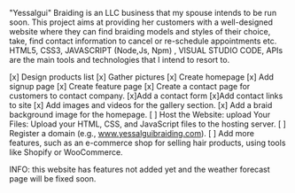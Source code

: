"Yessalgui" Braiding is an LLC business that my spouse intends to be run soon. This project aims at providing her customers with a well-designed website where they can find braiding models and styles of their choice, take, find contact information to cancel or re-schedule appointments etc.
HTML5, CSS3, JAVASCRIPT (Node,Js, Npm) , VISUAL STUDIO CODE, APIs are the main tools and technologies that I intend to resort to.

[x] Design products list
[x] Gather pictures
[x] Create homepage
[x] Add signup page
[x] Create feature page
[x] Create a contact page for customers to contact company.
[x]Add a contact form
[x]Add contact links to site
[x] Add images and videos for the gallery section.
[x] Add a braid background image for the homepage.
[ ] Host the Website: upload Your Files: Upload your HTML, CSS, and JavaScript files to the hosting server.
[ ] Register a domain (e.g., www.yessalguibraiding.com).
[ ] Add more features, such as an e-commerce shop for selling hair products, using tools like Shopify or WooCommerce.



INFO: this website has features not added yet and the weather forecast page will be fixed soon.